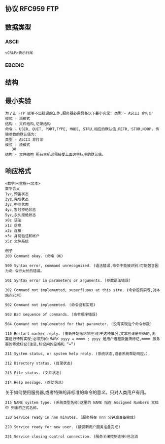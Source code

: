 ## 协议 RFC959 FTP

## 数据类型 
### ASCII
    <CRLF>表示行尾
### EBCDIC

## 结构

## 最小实验
```
为了让 FTP 能够不出错误的工作,服务器必需具备以下最小实现: 类型 - ASCII 非打印
模式 - 流模式
结构 - 文件结构,记录结构
命令 - USER, QUIT, PORT,TYPE, MODE, STRU,相应的默认值,RETR, STOR,NOOP. 传输参数的默认值为:
类型 - ASCII 非打印
模式 - 流模式
   30
结构 - 文件结构 所有主机必需接受上面这些标准的默认值。
```

## 响应格式
    <数字><空格><文本>
    数字含义
    1yz,预备状态
    2yz,完成状态
    3yz,中间状态
    4yz,暂时拒绝状态
    5yz,永久拒绝状态
    x0z 语法
    x1z 信息
    x2z 连接
    x3z 身份验证和帐户
    x5z 文件系统

    例子
    200 Command okay. (命令 OK)
    
    500 Syntax error, command unrecognized. (语法错误,命令不能被识别)可能包含因为命 令行太长的错误。
    
    501 Syntax error in parameters or arguments. (参数语法错误)
    
    202 Command not implemented, superfluous at this site. (命令没有实现,对本站点冗余)
    
    502 Command not implemented. (命令没有实现)
    
    503 Bad sequence of commands. (命令顺序错误)
    
    504 Command not implemented for that parameter. (没有实现这个命令参数)
    
    110 Restart marker reply. (重新开始标记响应)对于这种情况,文本应该是明确的,无 需进行特殊实现;必须形如:MARK yyyy = mmmm ; yyyy 是用户进程数据流标记,mmmm 服务器的等效标记(注意,标记间的空格和 “=“)
    
    211 System status, or system help reply. (系统状态,或者系统帮助响应。)
    
    212 Directory status. (目录状态)
    
    213 File status. (文件状态)
    
    214 Help message. (帮助信息)
关于如何使用服务器,或者特殊的非标准的命令的意义。只对人类用户有用。

    215 NAME system type. (系统类型名称)这里的 NAME 指在 Assigned Numbers 文档中 列出的正式名称。
    
    120 Service ready in nnn minutes. (服务将在 nnn 分钟后准备完成)
    
    220 Service ready for new user. (接受新用户服务准备完成)
    
    221 Service closing control connection. (服务关闭控制连接)已注消

